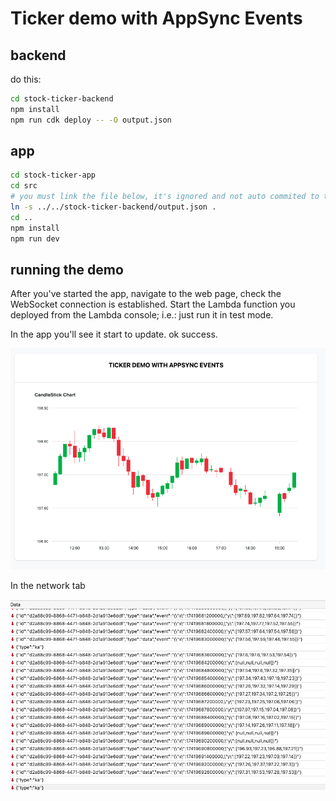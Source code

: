# Ticker demo with AppSync Events

## backend

do this:

```sh
cd stock-ticker-backend
npm install
npm run cdk deploy -- -O output.json
```

## app

```sh
cd stock-ticker-app
cd src
# you must link the file below, it's ignored and not auto commited to the repo
ln -s ../../stock-ticker-backend/output.json .
cd ..
npm install
npm run dev
```

## running the demo

After you've started the app, navigate to the web page, check the WebSocket connection is established.
Start the Lambda function you deployed from the Lambda console; i.e.: just run it in test mode.

In the app you'll see it start to update. ok success.

![snapshot of a live stock ticker](./stocks.png "Stock ticker")

In the network tab

![view of all the events coming in ](./events.png "Incoming events")
